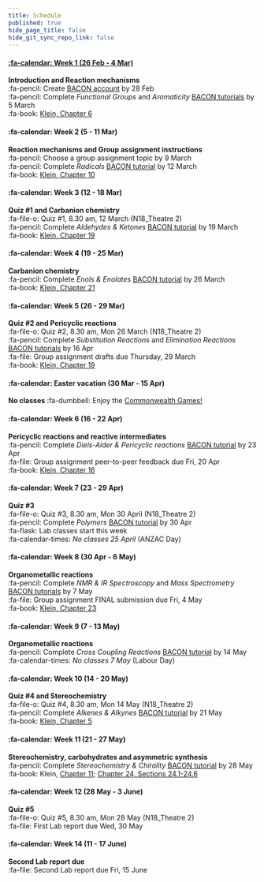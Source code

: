 ```yaml
---
title: Schedule
published: true
hide_page_title: false
hide_git_sync_repo_link: false
---
```


#### [:fa-calendar: Week 1 (26 Feb - 4 Mar)](/home/unit-01)
**Introduction and Reaction mechanisms**  
:fa-pencil: Create [BACON account](https://learnbacon.com/) by 28 Feb  
:fa-pencil: Complete _Functional Groups_ and _Aromaticity_ [BACON tutorials](https://learnbacon.com/) by 5 March  
:fa-book: [Klein, Chapter 6](https://ebookcentral-proquest-com.libraryproxy.griffith.edu.au/lib/griffith/reader.action?docID=4806589&ppg=246)

#### :fa-calendar: Week 2 (5 - 11 Mar)
**Reaction mechanisms and Group assignment instructions**  
:fa-pencil: Choose a group assignment topic by 9 March   
:fa-pencil: Complete _Radicals_ [BACON tutorial](https://learnbacon.com/) by 12 March  
:fa-book: [Klein, Chapter 10](https://ebookcentral-proquest-com.libraryproxy.griffith.edu.au/lib/griffith/reader.action?docID=4806589&ppg=455)  

#### :fa-calendar: Week 3 (12 - 18 Mar)
**Quiz #1 and Carbanion chemistry**   
:fa-file-o: Quiz #1, 8.30 am, 12 March (N18_Theatre 2)  
:fa-pencil: Complete _Aldehydes & Ketones_ [BACON tutorial](https://learnbacon.com/) by 19 March  
:fa-book: [Klein, Chapter 19](https://ebookcentral-proquest-com.libraryproxy.griffith.edu.au/lib/griffith/reader.action?docID=4806589&ppg=864)  

#### :fa-calendar: Week 4 (19 - 25 Mar)
**Carbanion chemistry**   
:fa-pencil: Complete _Enols & Enolates_ [BACON tutorial](https://learnbacon.com/) by 26 March  
:fa-book: [Klein, Chapter 21](https://ebookcentral-proquest-com.libraryproxy.griffith.edu.au/lib/griffith/reader.action?docID=4806589&ppg=974)   

#### :fa-calendar: Week 5 (26 - 29 Mar)
**Quiz #2 and Pericyclic reactions**   
:fa-file-o: Quiz #2, 8.30 am, Mon 26 March (N18_Theatre 2)  
:fa-pencil: Complete _Substitution Reactions_ and _Elimination Reactions_ [BACON tutorials](https://learnbacon.com/) by 16 Apr  
:fa-file: Group assignment drafts due Thursday, 29 March  
:fa-book: [Klein, Chapter 19](https://ebookcentral-proquest-com.libraryproxy.griffith.edu.au/lib/griffith/reader.action?docID=4806589&ppg=864)  

#### :fa-calendar: Easter vacation (30 Mar - 15 Apr)
**No classes**
:fa-dumbbell: Enjoy the [Commonwealth Games!](https://www.gc2018.com/)

#### :fa-calendar: Week 6 (16 - 22 Apr)
**Pericyclic reactions and reactive intermediates**  
:fa-pencil: Complete _Diels-Alder & Pericyclic reactions_ [BACON tutorial](https://learnbacon.com/) by 23 Apr  
:fa-file: Group assignment peer-to-peer feedback due Fri, 20 Apr  
:fa-book: [Klein, Chapter 16](https://ebookcentral-proquest-com.libraryproxy.griffith.edu.au/lib/griffith/reader.action?docID=4806589&ppg=721)  

#### :fa-calendar: Week 7 (23 - 29 Apr)
**Quiz #3**  
:fa-file-o: Quiz #3, 8.30 am, Mon 30 April (N18_Theatre 2)  
:fa-pencil: Complete _Polymers_ [BACON tutorial](https://learnbacon.com/) by 30 Apr  
:fa-flask: Lab classes start this week  
:fa-calendar-times: _No classes 25 April_ (ANZAC Day)

#### :fa-calendar: Week 8 (30 Apr - 6 May)
**Organometallic reactions**  
:fa-pencil: Complete _NMR & IR Spectroscopy_ and _Mass Spectrometry_ [BACON tutorials](https://learnbacon.com/) by 7 May  
:fa-file: Group assignment FINAL submission due Fri, 4 May  
:fa-book: [Klein, Chapter 23](https://ebookcentral-proquest-com.libraryproxy.griffith.edu.au/lib/griffith/reader.action?docID=4806589&ppg=1074)  

#### :fa-calendar: Week 9 (7 - 13 May)
**Organometallic reactions**  
:fa-pencil: Complete _Cross Coupling Reactions_ [BACON tutorial](https://learnbacon.com/) by 14 May  
:fa-calendar-times: _No classes 7 May_ (Labour Day)  

#### :fa-calendar: Week 10 (14 - 20 May)
**Quiz #4 and Stereochemistry**   
:fa-file-o: Quiz #4, 8.30 am, Mon 14 May (N18_Theatre 2)  
:fa-pencil: Complete _Alkenes & Alkynes_ [BACON tutorial](https://learnbacon.com/) by 21 May  
:fa-book: [Klein, Chapter 5](https://ebookcentral-proquest-com.libraryproxy.griffith.edu.au/lib/griffith/reader.action?docID=4806589&ppg=201)  

#### :fa-calendar: Week 11 (21 - 27 May)
**Stereochemistry, carbohydrates and asymmetric synthesis**  
:fa-pencil: Complete _Stereochemistry & Chirality_ [BACON tutorial](https://learnbacon.com/) by 28 May  
:fa-book: Klein, [Chapter 11](https://ebookcentral-proquest-com.libraryproxy.griffith.edu.au/lib/griffith/reader.action?docID=4806589&ppg=499); [Chapter 24, Sections 24.1-24.6](https://ebookcentral-proquest-com.libraryproxy.griffith.edu.au/lib/griffith/reader.action?docID=4806589&ppg=1127)  

#### :fa-calendar: Week 12 (28 May - 3 June)
**Quiz #5**   
:fa-file-o: Quiz #5, 8.30 am, Mon 28 May (N18_Theatre 2)  
:fa-file: First Lab report due Wed, 30 May  

#### :fa-calendar: Week 14 (11 - 17 June)
**Second Lab report due**   
:fa-file: Second Lab report due Fri, 15 June  
